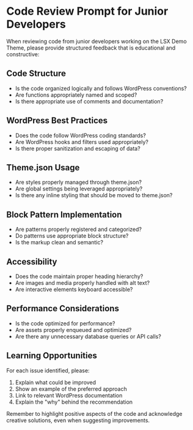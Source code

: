 # Code Review Prompt for Junior Developers

When reviewing code from junior developers working on the LSX Demo Theme, please provide structured feedback that is educational and constructive:

## Code Structure
- Is the code organized logically and follows WordPress conventions?
- Are functions appropriately named and scoped?
- Is there appropriate use of comments and documentation?

## WordPress Best Practices
- Does the code follow WordPress coding standards?
- Are WordPress hooks and filters used appropriately?
- Is there proper sanitization and escaping of data?

## Theme.json Usage
- Are styles properly managed through theme.json?
- Are global settings being leveraged appropriately?
- Is there any inline styling that should be moved to theme.json?

## Block Pattern Implementation
- Are patterns properly registered and categorized?
- Do patterns use appropriate block structure?
- Is the markup clean and semantic?

## Accessibility
- Does the code maintain proper heading hierarchy?
- Are images and media properly handled with alt text?
- Are interactive elements keyboard accessible?

## Performance Considerations
- Is the code optimized for performance?
- Are assets properly enqueued and optimized?
- Are there any unnecessary database queries or API calls?

## Learning Opportunities
For each issue identified, please:
1. Explain what could be improved
2. Show an example of the preferred approach
3. Link to relevant WordPress documentation
4. Explain the "why" behind the recommendation

Remember to highlight positive aspects of the code and acknowledge creative solutions, even when suggesting improvements.
